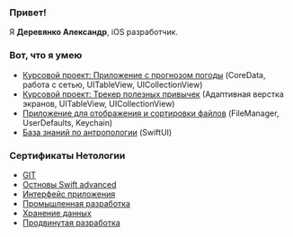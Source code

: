 ### Привет!

Я **Деревянко Александр**, iOS разработчик.

### Вот, что я умею

- [Курсовой проект: Приложение с прогнозом погоды](https://github.com/AlexandrDerevyanko/Weather-App) (CoreData, работа с сетью, UITableView, UICollectionView)
- [Курсовой проект: Трекер полезных привычек](https://github.com/AlexandrDerevyanko/My-Habits) (Адаптивная верстка экранов, UITableView, UICollectionView)
- [Приложение для отображения и сортировки файлов](https://github.com/AlexandrDerevyanko/IOSDT-FileManager) (FileManager, UserDefaults, Keychain)
- [База знаний по антропологии](https://github.com/AlexandrDerevyanko/SwiftUIHomework) (SwiftUI)

### Сертификаты Нетологии

- [GIT](https://github.com/AlexandrDerevyanko/AlexandrDerevyanko/blob/main/certificates/Git.pdf)
- [Остновы Swift advanced](https://github.com/AlexandrDerevyanko/AlexandrDerevyanko/blob/main/basics-swift-advanced.pdf)
- [Интерфейс приложения](https://github.com/AlexandrDerevyanko/AlexandrDerevyanko/blob/main/application-interface.pdf)
- [Промышленная разработка](https://github.com/AlexandrDerevyanko/AlexandrDerevyanko/blob/main/industrial-development.pdf)
- [Хранение данных](https://github.com/AlexandrDerevyanko/AlexandrDerevyanko/blob/main/data-storage.pdf)
- [Продвинутая разработка](https://github.com/AlexandrDerevyanko/AlexandrDerevyanko/blob/main/advanced-development.pdf)